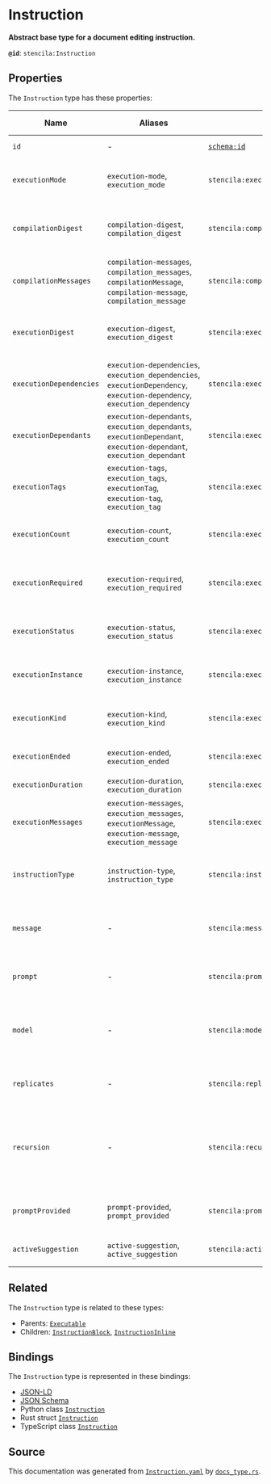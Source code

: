 # Instruction

**Abstract base type for a document editing instruction.**

**`@id`**: `stencila:Instruction`

## Properties

The `Instruction` type has these properties:

| Name                    | Aliases                                                                                                                   | `@id`                                | Type                                                                                                                        | Description                                                                                                     | Inherited from                                                                                          |
| ----------------------- | ------------------------------------------------------------------------------------------------------------------------- | ------------------------------------ | --------------------------------------------------------------------------------------------------------------------------- | --------------------------------------------------------------------------------------------------------------- | ------------------------------------------------------------------------------------------------------- |
| `id`                    | -                                                                                                                         | [`schema:id`](https://schema.org/id) | [`String`](https://github.com/stencila/stencila/blob/main/docs/reference/schema/data/string.md)                             | The identifier for this item.                                                                                   | [`Entity`](https://github.com/stencila/stencila/blob/main/docs/reference/schema/other/entity.md)        |
| `executionMode`         | `execution-mode`, `execution_mode`                                                                                        | `stencila:executionMode`             | [`ExecutionMode`](https://github.com/stencila/stencila/blob/main/docs/reference/schema/flow/execution-mode.md)              | Under which circumstances the code should be executed.                                                          | [`Executable`](https://github.com/stencila/stencila/blob/main/docs/reference/schema/flow/executable.md) |
| `compilationDigest`     | `compilation-digest`, `compilation_digest`                                                                                | `stencila:compilationDigest`         | [`CompilationDigest`](https://github.com/stencila/stencila/blob/main/docs/reference/schema/flow/compilation-digest.md)      | A digest of the content, semantics and dependencies of the node.                                                | [`Executable`](https://github.com/stencila/stencila/blob/main/docs/reference/schema/flow/executable.md) |
| `compilationMessages`   | `compilation-messages`, `compilation_messages`, `compilationMessage`, `compilation-message`, `compilation_message`        | `stencila:compilationMessages`       | [`CompilationMessage`](https://github.com/stencila/stencila/blob/main/docs/reference/schema/code/compilation-message.md)*   | Messages generated while compiling the code.                                                                    | [`Executable`](https://github.com/stencila/stencila/blob/main/docs/reference/schema/flow/executable.md) |
| `executionDigest`       | `execution-digest`, `execution_digest`                                                                                    | `stencila:executionDigest`           | [`CompilationDigest`](https://github.com/stencila/stencila/blob/main/docs/reference/schema/flow/compilation-digest.md)      | The `compilationDigest` of the node when it was last executed.                                                  | [`Executable`](https://github.com/stencila/stencila/blob/main/docs/reference/schema/flow/executable.md) |
| `executionDependencies` | `execution-dependencies`, `execution_dependencies`, `executionDependency`, `execution-dependency`, `execution_dependency` | `stencila:executionDependencies`     | [`ExecutionDependency`](https://github.com/stencila/stencila/blob/main/docs/reference/schema/flow/execution-dependency.md)* | The upstream dependencies of this node.                                                                         | [`Executable`](https://github.com/stencila/stencila/blob/main/docs/reference/schema/flow/executable.md) |
| `executionDependants`   | `execution-dependants`, `execution_dependants`, `executionDependant`, `execution-dependant`, `execution_dependant`        | `stencila:executionDependants`       | [`ExecutionDependant`](https://github.com/stencila/stencila/blob/main/docs/reference/schema/flow/execution-dependant.md)*   | The downstream dependants of this node.                                                                         | [`Executable`](https://github.com/stencila/stencila/blob/main/docs/reference/schema/flow/executable.md) |
| `executionTags`         | `execution-tags`, `execution_tags`, `executionTag`, `execution-tag`, `execution_tag`                                      | `stencila:executionTags`             | [`ExecutionTag`](https://github.com/stencila/stencila/blob/main/docs/reference/schema/flow/execution-tag.md)*               | Tags in the code which affect its execution.                                                                    | [`Executable`](https://github.com/stencila/stencila/blob/main/docs/reference/schema/flow/executable.md) |
| `executionCount`        | `execution-count`, `execution_count`                                                                                      | `stencila:executionCount`            | [`Integer`](https://github.com/stencila/stencila/blob/main/docs/reference/schema/data/integer.md)                           | A count of the number of times that the node has been executed.                                                 | [`Executable`](https://github.com/stencila/stencila/blob/main/docs/reference/schema/flow/executable.md) |
| `executionRequired`     | `execution-required`, `execution_required`                                                                                | `stencila:executionRequired`         | [`ExecutionRequired`](https://github.com/stencila/stencila/blob/main/docs/reference/schema/flow/execution-required.md)      | Whether, and why, the code requires execution or re-execution.                                                  | [`Executable`](https://github.com/stencila/stencila/blob/main/docs/reference/schema/flow/executable.md) |
| `executionStatus`       | `execution-status`, `execution_status`                                                                                    | `stencila:executionStatus`           | [`ExecutionStatus`](https://github.com/stencila/stencila/blob/main/docs/reference/schema/flow/execution-status.md)          | Status of the most recent, including any current, execution.                                                    | [`Executable`](https://github.com/stencila/stencila/blob/main/docs/reference/schema/flow/executable.md) |
| `executionInstance`     | `execution-instance`, `execution_instance`                                                                                | `stencila:executionInstance`         | [`String`](https://github.com/stencila/stencila/blob/main/docs/reference/schema/data/string.md)                             | The id of the kernel instance that performed the last execution.                                                | [`Executable`](https://github.com/stencila/stencila/blob/main/docs/reference/schema/flow/executable.md) |
| `executionKind`         | `execution-kind`, `execution_kind`                                                                                        | `stencila:executionKind`             | [`ExecutionKind`](https://github.com/stencila/stencila/blob/main/docs/reference/schema/flow/execution-kind.md)              | The kind (e.g. main kernel vs kernel fork) of the last execution.                                               | [`Executable`](https://github.com/stencila/stencila/blob/main/docs/reference/schema/flow/executable.md) |
| `executionEnded`        | `execution-ended`, `execution_ended`                                                                                      | `stencila:executionEnded`            | [`Timestamp`](https://github.com/stencila/stencila/blob/main/docs/reference/schema/data/timestamp.md)                       | The timestamp when the last execution ended.                                                                    | [`Executable`](https://github.com/stencila/stencila/blob/main/docs/reference/schema/flow/executable.md) |
| `executionDuration`     | `execution-duration`, `execution_duration`                                                                                | `stencila:executionDuration`         | [`Duration`](https://github.com/stencila/stencila/blob/main/docs/reference/schema/data/duration.md)                         | Duration of the last execution.                                                                                 | [`Executable`](https://github.com/stencila/stencila/blob/main/docs/reference/schema/flow/executable.md) |
| `executionMessages`     | `execution-messages`, `execution_messages`, `executionMessage`, `execution-message`, `execution_message`                  | `stencila:executionMessages`         | [`ExecutionMessage`](https://github.com/stencila/stencila/blob/main/docs/reference/schema/code/execution-message.md)*       | Messages emitted while executing the node.                                                                      | [`Executable`](https://github.com/stencila/stencila/blob/main/docs/reference/schema/flow/executable.md) |
| `instructionType`       | `instruction-type`, `instruction_type`                                                                                    | `stencila:instructionType`           | [`InstructionType`](https://github.com/stencila/stencila/blob/main/docs/reference/schema/works/instruction-type.md)         | The type of instruction describing the operation to be performed.                                               | -                                                                                                       |
| `message`               | -                                                                                                                         | `stencila:message`                   | [`InstructionMessage`](https://github.com/stencila/stencila/blob/main/docs/reference/schema/edits/instruction-message.md)   | The instruction message, possibly including images, audio, or other media.                                      | -                                                                                                       |
| `prompt`                | -                                                                                                                         | `stencila:prompt`                    | [`String`](https://github.com/stencila/stencila/blob/main/docs/reference/schema/data/string.md)                             | An identifier for the prompt to be used for the instruction                                                     | -                                                                                                       |
| `model`                 | -                                                                                                                         | `stencila:model`                     | [`InstructionModel`](https://github.com/stencila/stencila/blob/main/docs/reference/schema/other/instruction-model.md)       | The name, and other options, for the model that the assistant should use to generate suggestions.               | -                                                                                                       |
| `replicates`            | -                                                                                                                         | `stencila:replicates`                | [`UnsignedInteger`](https://github.com/stencila/stencila/blob/main/docs/reference/schema/data/unsigned-integer.md)          | The number of suggestions to generate for the instruction                                                       | -                                                                                                       |
| `recursion`             | -                                                                                                                         | `stencila:recursion`                 | [`String`](https://github.com/stencila/stencila/blob/main/docs/reference/schema/data/string.md)                             | A string identifying which operations should, or should not, automatically be applied to generated suggestions. | -                                                                                                       |
| `promptProvided`        | `prompt-provided`, `prompt_provided`                                                                                      | `stencila:promptProvided`            | [`PromptBlock`](https://github.com/stencila/stencila/blob/main/docs/reference/schema/edits/prompt-block.md)                 | The prompt chosen, rendered and provided to the model                                                           | -                                                                                                       |
| `activeSuggestion`      | `active-suggestion`, `active_suggestion`                                                                                  | `stencila:activeSuggestion`          | [`UnsignedInteger`](https://github.com/stencila/stencila/blob/main/docs/reference/schema/data/unsigned-integer.md)          | The index of the suggestion that is currently active                                                            | -                                                                                                       |

## Related

The `Instruction` type is related to these types:

- Parents: [`Executable`](https://github.com/stencila/stencila/blob/main/docs/reference/schema/flow/executable.md)
- Children: [`InstructionBlock`](https://github.com/stencila/stencila/blob/main/docs/reference/schema/edits/instruction-block.md), [`InstructionInline`](https://github.com/stencila/stencila/blob/main/docs/reference/schema/edits/instruction-inline.md)

## Bindings

The `Instruction` type is represented in these bindings:

- [JSON-LD](https://stencila.org/Instruction.jsonld)
- [JSON Schema](https://stencila.org/Instruction.schema.json)
- Python class [`Instruction`](https://github.com/stencila/stencila/blob/main/python/python/stencila/types/instruction.py)
- Rust struct [`Instruction`](https://github.com/stencila/stencila/blob/main/rust/schema/src/types/instruction.rs)
- TypeScript class [`Instruction`](https://github.com/stencila/stencila/blob/main/ts/src/types/Instruction.ts)

## Source

This documentation was generated from [`Instruction.yaml`](https://github.com/stencila/stencila/blob/main/schema/Instruction.yaml) by [`docs_type.rs`](https://github.com/stencila/stencila/blob/main/rust/schema-gen/src/docs_type.rs).
